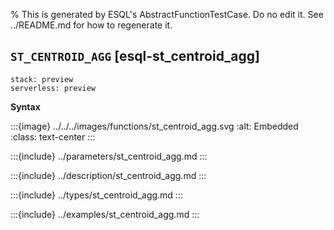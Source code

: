 % This is generated by ESQL's AbstractFunctionTestCase. Do no edit it. See ../README.md for how to regenerate it.

## `ST_CENTROID_AGG` [esql-st_centroid_agg]
```{applies_to}
stack: preview
serverless: preview
```

**Syntax**

:::{image} ../../../images/functions/st_centroid_agg.svg
:alt: Embedded
:class: text-center
:::


:::{include} ../parameters/st_centroid_agg.md
:::

:::{include} ../description/st_centroid_agg.md
:::

:::{include} ../types/st_centroid_agg.md
:::

:::{include} ../examples/st_centroid_agg.md
:::
